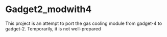 # Gadget2_modwith4

This project is an attempt to port the gas cooling module from gadget-4 to gadget-2.
Temporarily, it is not well-prepared